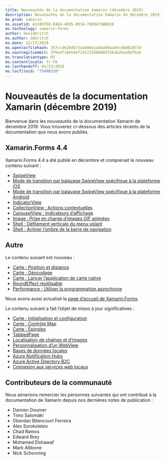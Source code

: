 ```yaml
---
title: Nouveautés de la documentation Xamarin (décembre 2019)
description: Nouveautés de la documentation Xamarin de décembre 2019.
ms.prod: xamarin
ms.assetid: A31097E0-EAE4-4E65-8934-7089475BB028
ms.technology: xamarin-forms
author: davidbritch
ms.author: dabritch
ms.date: 12/17/2019
ms.openlocfilehash: 357cc4628db73a3e88e1adba89aad9cddd82d73d
ms.sourcegitcommit: 3f0e4f10e5def19122588bb05f26ab2baa9df6eb
ms.translationtype: HT
ms.contentlocale: fr-FR
ms.lasthandoff: 01/23/2020
ms.locfileid: "75490310"
---
```

# <a name="xamarin-docs-whats-new-december-2019"></a>Nouveautés de la documentation Xamarin (décembre 2019)

Bienvenue dans les nouveautés de la documentation Xamarin de décembre 2019. Vous trouverez ci-dessous des articles récents de la documentation que nous avons publiés.

## <a name="xamarinforms-44"></a>Xamarin.Forms 4.4

Xamarin.Forms 4.4 a été publié en décembre et comprenait le nouveau contenu suivant :

- [SwipeView](~/xamarin-forms/user-interface/swipeview.md)
- [Mode de transition par balayage SwipeView spécifique à la plateforme iOS](~/xamarin-forms/platform/ios/swipeview-swipetransitionmode.md)
- [Mode de transition par balayage SwipeView spécifique à la plateforme Android](~/xamarin-forms/platform/android/swipeview-swipetransitionmode.md)
- [IndicatorView](~/xamarin-forms/user-interface/indicatorview.md)
- [CollectionView : Actions contextuelles](~/xamarin-forms/user-interface/collectionview/populate-data.md#context-menus)
- [CarouselView : Indicateurs d’affichage](~/xamarin-forms/user-interface/carouselview/populate-data.md#display-indicators)
- [Image : Prise en charge d’images GIF animées](~/xamarin-forms/user-interface/images.md#animated-gifs)
- [Shell : Défilement verticale du menu volant](~/xamarin-forms/app-fundamentals/shell/flyout.md#flyout-vertical-scroll)
- [Shell : Activer l’ombre de la barre de navigation](~/xamarin-forms/app-fundamentals/shell/configuration.md#enable-navigation-bar-shadow)

## <a name="other"></a>Autre

Le contenu suivant est nouveau :

- [Carte : Position et distance](~/xamarin-forms/user-interface/map/position-distance.md)
- [Carte : Géocodage](~/xamarin-forms/user-interface/map/geocoder.md)
- [Carte : Lancer l’application de carte native](~/xamarin-forms/user-interface/map/native-map-app.md)
- [RoundEffect réutilisable](~/xamarin-forms/app-fundamentals/effects/reusable-roundeffect.md)
- [Performance : Utiliser la programmation asynchrone](~/xamarin-forms/deploy-test/performance.md#use-asynchronous-programming)

Nous avons aussi actualisé la [page d’accueil de Xamarin.Forms](~/xamarin-forms/index.yml).

Le contenu suivant a fait l’objet de mises à jour significatives :

- [Carte : Initialisation et configuration](~/xamarin-forms/user-interface/map/setup.md)
- [Carte : Contrôle Map](~/xamarin-forms/user-interface/map/map.md)
- [Carte : Épingles](~/xamarin-forms/user-interface/map/pins.md)
- [TabbedPage](~/xamarin-forms/app-fundamentals/navigation/tabbed-page.md)
- [Localisation de chaînes et d’images](~/xamarin-forms/app-fundamentals/localization/text.md)
- [Personnalisation d’un WebView](~/xamarin-forms/app-fundamentals/custom-renderer/hybridwebview.md)
- [Bases de données locales](~/xamarin-forms/data-cloud/data/databases.md)
- [Azure Notification Hubs](~/xamarin-forms/data-cloud/azure-services/azure-notification-hub.md)
- [Azure Active Directory B2C](~/xamarin-forms/data-cloud/authentication/azure-ad-b2c.md)
- [Connexion aux services web locaux](~/cross-platform/deploy-test/connect-to-local-web-services.md)

## <a name="community-contributors"></a>Contributeurs de la communauté

Nous aimerions remercier les personnes suivantes qui ont contribué à la documentation de Xamarin depuis nos dernières notes de publication :

- Damien Doumer
- Timo Salomäki
- Oberdan Bitencourt Ferreira
- Alex Sorokoletov
- Chad Ramos
- Edward Brey
- Mohamed Elshawaf
- Mark Allibone
- Nick Schonning
